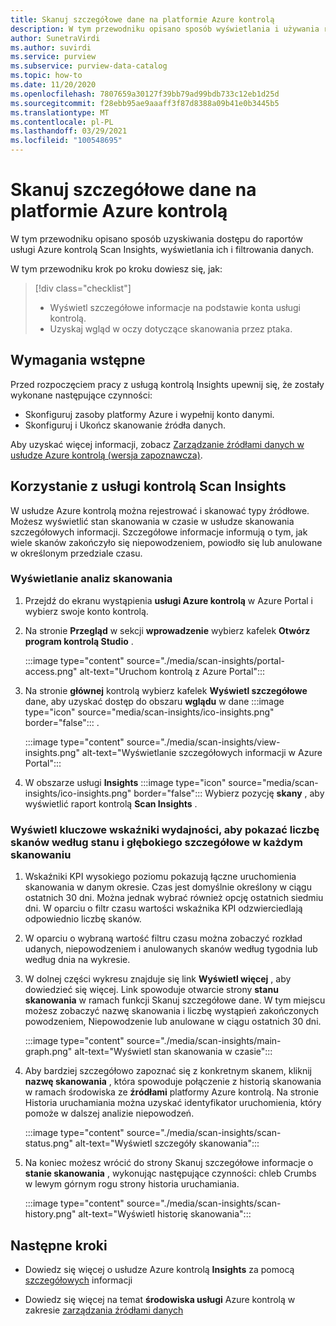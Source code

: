 ```yaml
---
title: Skanuj szczegółowe dane na platformie Azure kontrolą
description: W tym przewodniku opisano sposób wyświetlania i używania raportów skanowania kontrolą Insights na danych.
author: SunetraVirdi
ms.author: suvirdi
ms.service: purview
ms.subservice: purview-data-catalog
ms.topic: how-to
ms.date: 11/20/2020
ms.openlocfilehash: 7807659a30127f39bb79ad99bdb733c12eb1d25d
ms.sourcegitcommit: f28ebb95ae9aaaff3f87d8388a09b41e0b3445b5
ms.translationtype: MT
ms.contentlocale: pl-PL
ms.lasthandoff: 03/29/2021
ms.locfileid: "100548695"
---
```

# <a name="scan-insights-on-your-data-in-azure-purview"></a>Skanuj szczegółowe dane na platformie Azure kontrolą

W tym przewodniku opisano sposób uzyskiwania dostępu do raportów usługi Azure kontrolą Scan Insights, wyświetlania ich i filtrowania danych.

W tym przewodniku krok po kroku dowiesz się, jak:

> [!div class="checklist"]
> * Wyświetl szczegółowe informacje na podstawie konta usługi kontrolą.
> * Uzyskaj wgląd w oczy dotyczące skanowania przez ptaka.

## <a name="prerequisites"></a>Wymagania wstępne

Przed rozpoczęciem pracy z usługą kontrolą Insights upewnij się, że zostały wykonane następujące czynności:

* Skonfiguruj zasoby platformy Azure i wypełnij konto danymi.
* Skonfiguruj i Ukończ skanowanie źródła danych.

Aby uzyskać więcej informacji, zobacz [Zarządzanie źródłami danych w usłudze Azure kontrolą (wersja zapoznawcza)](manage-data-sources.md).

## <a name="use-purview-scan-insights"></a>Korzystanie z usługi kontrolą Scan Insights

W usłudze Azure kontrolą można rejestrować i skanować typy źródłowe. Możesz wyświetlić stan skanowania w czasie w usłudze skanowania szczegółowych informacji. Szczegółowe informacje informują o tym, jak wiele skanów zakończyło się niepowodzeniem, powiodło się lub anulowane w określonym przedziale czasu.

### <a name="view-scan-insights"></a>Wyświetlanie analiz skanowania

1. Przejdź do ekranu wystąpienia **usługi Azure kontrolą** w Azure Portal i wybierz swoje konto kontrolą.

1. Na stronie **Przegląd** w sekcji **wprowadzenie** wybierz kafelek **Otwórz program kontrolą Studio** .

   :::image type="content" source="./media/scan-insights/portal-access.png" alt-text="Uruchom kontrolą z Azure Portal":::

1. Na stronie **głównej** kontrolą wybierz kafelek **Wyświetl szczegółowe** dane, aby uzyskać dostęp do obszaru **wglądu** w dane :::image type="icon" source="media/scan-insights/ico-insights.png" border="false"::: .

   :::image type="content" source="./media/scan-insights/view-insights.png" alt-text="Wyświetlanie szczegółowych informacji w Azure Portal":::

1. W obszarze usługi **Insights** :::image type="icon" source="media/scan-insights/ico-insights.png" border="false"::: Wybierz pozycję **skany** , aby wyświetlić raport kontrolą **Scan Insights** .

### <a name="view-high-level-kpis-to-show-count-of-scans-by-status-and-deep-dive-into-each-scan"></a>Wyświetl kluczowe wskaźniki wydajności, aby pokazać liczbę skanów według stanu i głębokiego szczegółowe w każdym skanowaniu
 
1. Wskaźniki KPI wysokiego poziomu pokazują łączne uruchomienia skanowania w danym okresie. Czas jest domyślnie określony w ciągu ostatnich 30 dni. Można jednak wybrać również opcję ostatnich siedmiu dni. W oparciu o filtr czasu wartości wskaźnika KPI odzwierciedlają odpowiednio liczbę skanów.


1. W oparciu o wybraną wartość filtru czasu można zobaczyć rozkład udanych, niepowodzeniem i anulowanych skanów według tygodnia lub według dnia na wykresie.

1. W dolnej części wykresu znajduje się link **Wyświetl więcej** , aby dowiedzieć się więcej. Link spowoduje otwarcie strony  **stanu skanowania** w ramach funkcji Skanuj szczegółowe dane. W tym miejscu możesz zobaczyć nazwę skanowania i liczbę wystąpień zakończonych powodzeniem, Niepowodzenie lub anulowane w ciągu ostatnich 30 dni.

    :::image type="content" source="./media/scan-insights/main-graph.png" alt-text="Wyświetl stan skanowania w czasie":::

4. Aby bardziej szczegółowo zapoznać się z konkretnym skanem, kliknij **nazwę skanowania** , która spowoduje połączenie z historią skanowania w ramach środowiska ze **źródłami** platformy Azure kontrolą. Na stronie Historia uruchamiania można uzyskać identyfikator uruchomienia, który pomoże w dalszej analizie niepowodzeń.

    :::image type="content" source="./media/scan-insights/scan-status.png" alt-text="Wyświetl szczegóły skanowania":::

5. Na koniec możesz wrócić do strony Skanuj szczegółowe informacje o **stanie skanowania** , wykonując następujące czynności: chleb Crumbs w lewym górnym rogu strony historia uruchamiania.

    :::image type="content" source="./media/scan-insights/scan-history.png" alt-text="Wyświetl historię skanowania"::: 

## <a name="next-steps"></a>Następne kroki

* Dowiedz się więcej o usłudze Azure kontrolą **Insights** za pomocą [szczegółowych](./concept-insights.md) informacji

* Dowiedz się więcej na temat **środowiska usługi** Azure kontrolą w zakresie [zarządzania źródłami danych](./manage-data-sources.md)